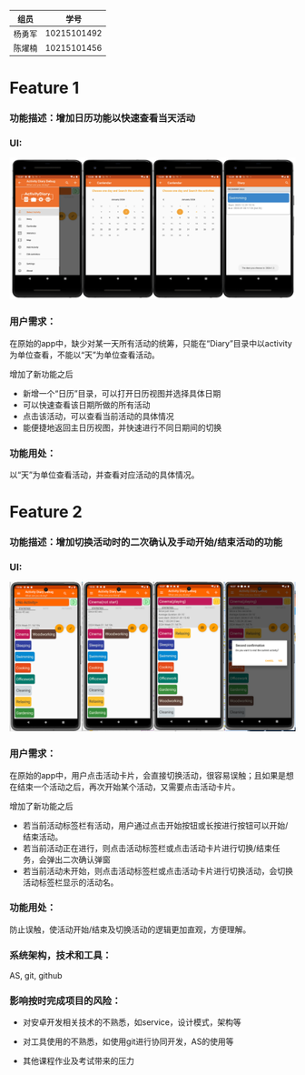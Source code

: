 | 组员   | 学号        |
| ------ | ----------- |
| 杨勇军 | 10215101492 |
| 陈燿楠 |  10215101456           |

# Feature 1

### 功能描述：增加日历功能以快速查看当天活动


### UI:

![image-2](./DEVELOPMENT.assets/image-2.png)


### 用户需求：

在原始的app中，缺少对某一天所有活动的统筹，只能在“Diary”目录中以activity为单位查看，不能以“天”为单位查看活动。


增加了新功能之后

-   新增一个“日历”目录，可以打开日历视图并选择具体日期
-   可以快速查看该日期所做的所有活动
-   点击该活动，可以查看当前活动的具体情况
-   能便捷地返回主日历视图，并快速进行不同日期间的切换

### 功能用处：

以“天”为单位查看活动，并查看对应活动的具体情况。


# Feature 2

### 功能描述：增加切换活动时的二次确认及手动开始/结束活动的功能

### UI:

![image-20240103183844492](./DEVELOPMENT.assets/image-20240103183844492.png)

### 用户需求：

在原始的app中，用户点击活动卡片，会直接切换活动，很容易误触；且如果是想在结束一个活动之后，再次开始某个活动，又需要点击活动卡片。

增加了新功能之后

-   若当前活动标签栏有活动，用户通过点击开始按钮或长按进行按钮可以开始/结束活动。
-   若当前活动正在进行，则点击活动标签栏或点击活动卡片进行切换/结束任务，会弹出二次确认弹窗
-   若当前活动未开始，则点击活动标签栏或点击活动卡片进行切换活动，会切换活动标签栏显示的活动名。

### 功能用处：

防止误触，使活动开始/结束及切换活动的逻辑更加直观，方便理解。

### 系统架构，技术和工具：

AS, git, github

### 影响按时完成项目的风险：

-   对安卓开发相关技术的不熟悉，如service，设计模式，架构等

-   对工具使用的不熟悉，如使用git进行协同开发，AS的使用等
-   其他课程作业及考试带来的压力

